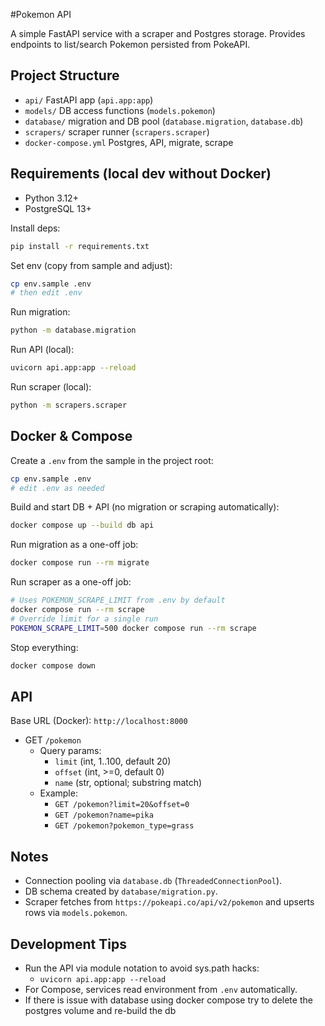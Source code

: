 #Pokemon API

A simple FastAPI service with a scraper and Postgres storage. Provides endpoints to list/search Pokemon persisted from PokeAPI.

## Project Structure
- `api/` FastAPI app (`api.app:app`)
- `models/` DB access functions (`models.pokemon`)
- `database/` migration and DB pool (`database.migration`, `database.db`)
- `scrapers/` scraper runner (`scrapers.scraper`)
- `docker-compose.yml` Postgres, API, migrate, scrape

## Requirements (local dev without Docker)
- Python 3.12+
- PostgreSQL 13+

Install deps:
```bash
pip install -r requirements.txt
```

Set env (copy from sample and adjust):
```bash
cp env.sample .env
# then edit .env
```

Run migration:
```bash
python -m database.migration
```

Run API (local):
```bash
uvicorn api.app:app --reload
```

Run scraper (local):
```bash
python -m scrapers.scraper
```

## Docker & Compose
Create a `.env` from the sample in the project root:
```bash
cp env.sample .env
# edit .env as needed
```

Build and start DB + API (no migration or scraping automatically):
```bash
docker compose up --build db api
```

Run migration as a one-off job:
```bash
docker compose run --rm migrate
```

Run scraper as a one-off job:
```bash
# Uses POKEMON_SCRAPE_LIMIT from .env by default
docker compose run --rm scrape
# Override limit for a single run
POKEMON_SCRAPE_LIMIT=500 docker compose run --rm scrape
```

Stop everything:
```bash
docker compose down
```

## API
Base URL (Docker): `http://localhost:8000`

- GET `/pokemon`
  - Query params:
    - `limit` (int, 1..100, default 20)
    - `offset` (int, >=0, default 0)
    - `name` (str, optional; substring match)
  - Example:
    - `GET /pokemon?limit=20&offset=0`
    - `GET /pokemon?name=pika`
    - `GET /pokemon?pokemon_type=grass`

## Notes
- Connection pooling via `database.db` (`ThreadedConnectionPool`).
- DB schema created by `database/migration.py`.
- Scraper fetches from `https://pokeapi.co/api/v2/pokemon` and upserts rows via `models.pokemon`.

## Development Tips
- Run the API via module notation to avoid sys.path hacks:
  - `uvicorn api.app:app --reload`
- For Compose, services read environment from `.env` automatically.
- If there is issue with database using docker compose try to delete the postgres volume and re-build the db
